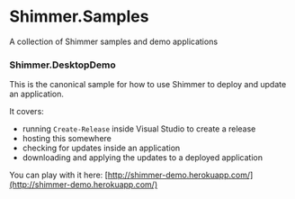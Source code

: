 Shimmer.Samples
===============

A collection of Shimmer samples and demo applications


### Shimmer.DesktopDemo

This is the canonical sample for how to use Shimmer to deploy and update an application.

It covers:

 - running `Create-Release` inside Visual Studio to create a release
 - hosting this somewhere
 - checking for updates inside an application
 - downloading and applying the updates to a deployed application

You can play with it here: [http://shimmer-demo.herokuapp.com/](http://shimmer-demo.herokuapp.com/)
